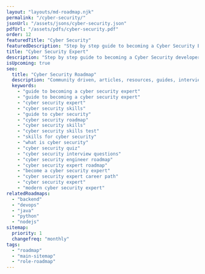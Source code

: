 ```yaml
---
layout: "layouts/md-roadmap.njk"
permalink: "/cyber-security/"
jsonUrl: "/assets/jsons/cyber-security.json"
pdfUrl: "/assets/pdfs/cyber-security.pdf"
order: 12
featuredTitle: "Cyber Security"
featuredDescription: "Step by step guide to becoming a Cyber Security Expert in 2022"
title: "Cyber Security Expert"
description: "Step by step guide to becoming a Cyber Security developer in 2022"
isUpcoming: true
seo:
  title: "Cyber Security Roadmap"
  description: "Community driven, articles, resources, guides, interview questions, quizzes for cyber security. Learn to become a modern Cyber Security developer by following the steps, skills, resources and guides listed in this roadmap."
  keywords:
    - "guide to becoming a cyber security expert"
    - "guide to becoming a cyber security expert"
    - "cyber security expert"
    - "cyber security skills"
    - "guide to cyber security"
    - "cyber security roadmap"
    - "cyber security skills"
    - "cyber security skills test"
    - "skills for cyber security"
    - "what is cyber security"
    - "cyber security quiz"
    - "cyber security interview questions"
    - "cyber security engineer roadmap"
    - "cyber security expert roadmap"
    - "become a cyber security expert"
    - "cyber security expert career path"
    - "cyber security expert"
    - "modern cyber security expert"
relatedRoadmaps:
  - "backend"
  - "devops"
  - "java"
  - "python"
  - "nodejs"
sitemap:
  priority: 1
  changefreq: "monthly"
tags:
  - "roadmap"
  - "main-sitemap"
  - "role-roadmap"
---
```

